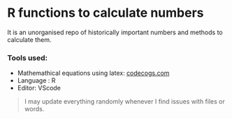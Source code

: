 <h1> R functions to calculate numbers </h1>

It is an unorganised repo of historically important numbers and methods to calculate them.

### Tools used: 
* Mathemathical equations using latex: [codecogs.com](https://www.codecogs.com/latex/eqneditor.php)
* Language : R
* Editor: VScode


> I may update everything randomly whenever I find issues with files or words. 
